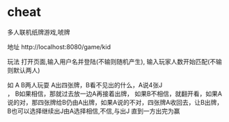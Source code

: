 # cheat
多人联机纸牌游戏,唬牌

地址
http://localhost:8080/game/kid

玩法
打开页面,输入用户名并登陆(不输则随机产生), 输入玩家人数开始匹配(不输则默认两人)

如 A B两人玩耍
A出四张牌，B看不见出的什么，A说4张J <br/>，
B如果相信，那就过去放一边A再接着出牌，
如果B不相信，就翻开看，如果A说的对，那四张牌给B仍由A出牌，如果A说的不对，四张牌A收回去，让B出牌，
B也可以选择继续出J由A选择相信,不信,与出J
直到一方出完为赢
